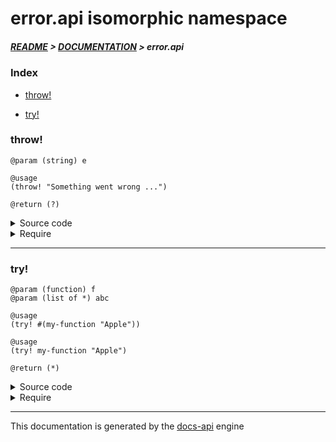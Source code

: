 
# error.api isomorphic namespace

##### [README](../../../README.md) > [DOCUMENTATION](../../COVER.md) > error.api

### Index

- [throw!](#throw)

- [try!](#try)

### throw!

```
@param (string) e
```

```
@usage
(throw! "Something went wrong ...")
```

```
@return (?)
```

<details>
<summary>Source code</summary>

```
(defn throw!
  [e]
  #?(:clj  (throw (Exception. e))
     :cljs (throw (js/Error.  e))))
```

</details>

<details>
<summary>Require</summary>

```
(ns my-namespace (:require [error.api :refer [throw!]]))

(error.api/throw! ...)
(throw!           ...)
```

</details>

---

### try!

```
@param (function) f
@param (list of *) abc
```

```
@usage
(try! #(my-function "Apple"))
```

```
@usage
(try! my-function "Apple")
```

```
@return (*)
```

<details>
<summary>Source code</summary>

```
(defn try!
  [f & abc]
  #?(:clj  (try (apply f abc) (catch Exception e (println e)))
     :cljs (try (apply f abc) (catch :default  e (println e)))))
```

</details>

<details>
<summary>Require</summary>

```
(ns my-namespace (:require [error.api :refer [try!]]))

(error.api/try! ...)
(try!           ...)
```

</details>

---

This documentation is generated by the [docs-api](https://github.com/bithandshake/docs-api) engine

